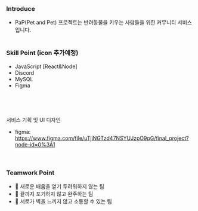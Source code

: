 
<br/><br/><br/>

### Introduce
- PaP(Pet and Pet) 프로젝트는 반려동물을 키우는 사람들을 위한 커뮤니티 서비스입니다.

#
### Skill Point (icon 추가예정)
- JavaScript [React&Node]
- Discord
- MySQL
- Figma
<br/><br/><br/>

#
서비스 기획 및 UI 디자인<Br/>
- figma: https://www.figma.com/file/uTjiNGTzd47NSYUJzpO9pG/final_project?node-id=0%3A1
<br/><br/><br/>

### Teamwork Point
- 🌱 새로운 배움을 얻기 두려워하지 않는 팀
- 👯 끝까지 포기하지 않고 완주하는 팀
- 💬 서로가 벽을 느끼지 않고 소통할 수 있는 팀
<br/><br/><br/>
